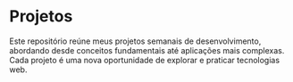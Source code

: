 # Projetos
Este repositório reúne meus projetos semanais de desenvolvimento, abordando desde conceitos fundamentais até aplicações mais complexas. Cada projeto é uma nova oportunidade de explorar e praticar tecnologias web.
